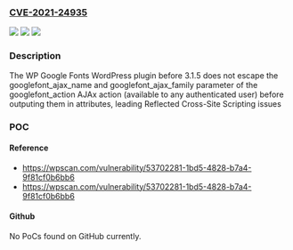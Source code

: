 ### [CVE-2021-24935](https://cve.mitre.org/cgi-bin/cvename.cgi?name=CVE-2021-24935)
![](https://img.shields.io/static/v1?label=Product&message=WP%20Google%20Fonts&color=blue)
![](https://img.shields.io/static/v1?label=Version&message=3.1.5%3C%203.1.5%20&color=brighgreen)
![](https://img.shields.io/static/v1?label=Vulnerability&message=CWE-79%20Cross-site%20Scripting%20(XSS)&color=brighgreen)

### Description

The WP Google Fonts WordPress plugin before 3.1.5 does not escape the googlefont_ajax_name and googlefont_ajax_family parameter of the googlefont_action AJAx action (available to any authenticated user) before outputing them in attributes, leading Reflected Cross-Site Scripting issues

### POC

#### Reference
- https://wpscan.com/vulnerability/53702281-1bd5-4828-b7a4-9f81cf0b6bb6
- https://wpscan.com/vulnerability/53702281-1bd5-4828-b7a4-9f81cf0b6bb6

#### Github
No PoCs found on GitHub currently.

